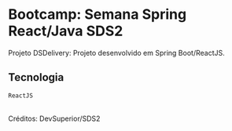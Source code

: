 # Bootcamp: Semana Spring React/Java SDS2

Projeto DSDelivery: Projeto desenvolvido em Spring Boot/ReactJS.


## Tecnologia

`ReactJS` 


<br>
Créditos: DevSuperior/SDS2
